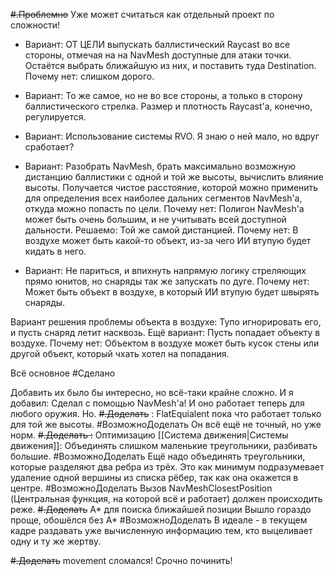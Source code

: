 ~~#.Проблемно~~  Уже может считаться как отдельный проект по сложности!

- Вариант: ОТ ЦЕЛИ выпускать баллистический Raycast во все стороны, отмечая на на NavMesh доступные для атаки точки. 
  Остаётся выбрать ближайшую из них, и поставить туда Destination.
  Почему нет: слишком дорого.
- Вариант: То же самое, но не во все стороны, а только в сторону баллистического стрелка.  Размер и плотность Raycast'а, конечно, регулируется.
- Вариант: Использование системы RVO. Я знаю о ней мало, но вдруг сработает?

- Вариант: Разобрать NavMesh, брать максимально возможную дистанцию баллистики с одной и той же высоты, вычислить влияние высоты. Получается чистое расстояние, которой можно применить для определения всех наиболее дальних сегментов NavMesh'а, откуда можно попасть по цели.
  Почему нет: Полигон NavMesh'а может быть очень большим, и не учитывать всей доступной дальности. Решаемо: Той же самой дистанцией.
  Почему нет: В воздухе может быть какой-то объект, из-за чего ИИ втупую будет кидать в него.

- Вариант: Не париться, и впихнуть напрямую логику стреляющих прямо юнитов, но снаряды так же запускать по дуге.
  Почему нет: Может быть объект в воздухе, в который ИИ втупую будет швырять снаряды.

Вариант решения проблемы объекта в воздухе: Тупо игнорировать его, и пусть снаряд летит насквозь.
Ещё вариант: Пусть попадает объекту в воздухе. Почему нет: Объектом в воздухе может быть кусок стены или другой объект, который чхать хотел на попадания.

Всё основное #Сделано 

Добавить их было бы интересно, но всё-таки крайне сложно.
И я добавил:
	Сделал с помощью NavMesh'а! И оно работает теперь для любого оружия. Но.
	~~#.Доделать~~ : FlatEquialent пока что работает только для той же высоты.
		#ВозможноДоделать  Он всё ещё не точный, но уже норм. 
	~~#.Доделать :~~ Оптимизацию [[Система движения|Системы движения]]: Объединять слишком маленькие треугольники, разбивать большие.
		#ВозможноДоделать Ещё надо объединять треугольники, которые разделяют два ребра из трёх. Это как минимум подразумевает удаление одной вершины из списка рёбер, так как она окажется в центре.
	#ВозможноДоделать  Вызов NavMeshClosestPosition (Центральная функция, на которой всё и работает) должен происходить реже.
	~~#.Доделать~~ A* для поиска ближайшей позиции
		Вышло гораздо проще, обошёлся без A*
	#ВозможноДоделать В идеале - в текущем кадре раздавать уже вычисленную информацию тем, кто выцеливает одну и ту же жертву.

~~#.Доделать~~ movement сломался! Срочно починить!
